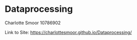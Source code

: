 # Dataprocessing
Charlotte Smoor 
10786902

Link to Site: https://charlottesmoor.github.io/Dataprocessing/
